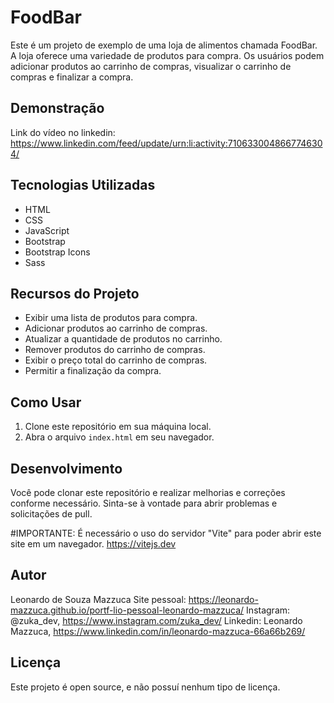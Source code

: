 # FoodBar

Este é um projeto de exemplo de uma loja de alimentos chamada FoodBar. A loja oferece uma variedade de produtos para compra. Os usuários podem adicionar produtos ao carrinho de compras, visualizar o carrinho de compras e finalizar a compra.

## Demonstração

Link do vídeo no linkedin: https://www.linkedin.com/feed/update/urn:li:activity:7106330048667746304/



## Tecnologias Utilizadas

- HTML
- CSS
- JavaScript
- Bootstrap
- Bootstrap Icons
- Sass

## Recursos do Projeto

- Exibir uma lista de produtos para compra.
- Adicionar produtos ao carrinho de compras.
- Atualizar a quantidade de produtos no carrinho.
- Remover produtos do carrinho de compras.
- Exibir o preço total do carrinho de compras.
- Permitir a finalização da compra.

## Como Usar

1. Clone este repositório em sua máquina local.
2. Abra o arquivo `index.html` em seu navegador.

## Desenvolvimento

Você pode clonar este repositório e realizar melhorias e correções conforme necessário. Sinta-se à vontade para abrir problemas e solicitações de pull.

#IMPORTANTE: É necessário o uso do servidor "Vite" para poder abrir este site em um navegador.
https://vitejs.dev



## Autor

Leonardo de Souza Mazzuca
Site pessoal: https://leonardo-mazzuca.github.io/portf-lio-pessoal-leonardo-mazzuca/
Instagram: @zuka_dev, https://www.instagram.com/zuka_dev/
Linkedin: Leonardo Mazzuca, https://www.linkedin.com/in/leonardo-mazzuca-66a66b269/

## Licença

Este projeto é open source, e não possuí nenhum tipo de licença.

